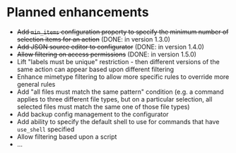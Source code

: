# Planned enhancements

* ~~Add `min_items` configuration property to specify the minimum number of selection items for an action~~ 
  (DONE: in version 1.3.0)
* ~~Add JSON source editor to configurator~~
  (DONE: in version 1.4.0)
* ~~Allow filtering on access permissions~~
  (DONE: in version 1.5.0)
* Lift "labels must be unique" restriction - then different versions of the same action can appear
  based upon different filtering
* Enhance mimetype filtering to allow more specific rules to override more general rules
* Add "all files must match the same pattern" condition (e.g. a command applies to three different file types,
  but on a particular selection, all selected files must match the same one of those file types)
* Add backup config management to the configurator
* Add ability to specify the default shell to use for commands that have `use_shell` specified
* Allow filtering based upon a script
* ...
